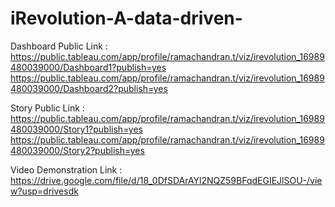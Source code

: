 # iRevolution-A-data-driven-


Dashboard Public Link : https://public.tableau.com/app/profile/ramachandran.t/viz/irevolution_16989480039000/Dashboard1?publish=yes
                        https://public.tableau.com/app/profile/ramachandran.t/viz/irevolution_16989480039000/Dashboard2?publish=yes

Story Public Link     : https://public.tableau.com/app/profile/ramachandran.t/viz/irevolution_16989480039000/Story1?publish=yes
                        https://public.tableau.com/app/profile/ramachandran.t/viz/irevolution_16989480039000/Story2?publish=yes
                    
Video Demonstration Link : https://drive.google.com/file/d/18_0DfSDArAYl2NQZ59BFqdEGIEJlSOU-/view?usp=drivesdk
